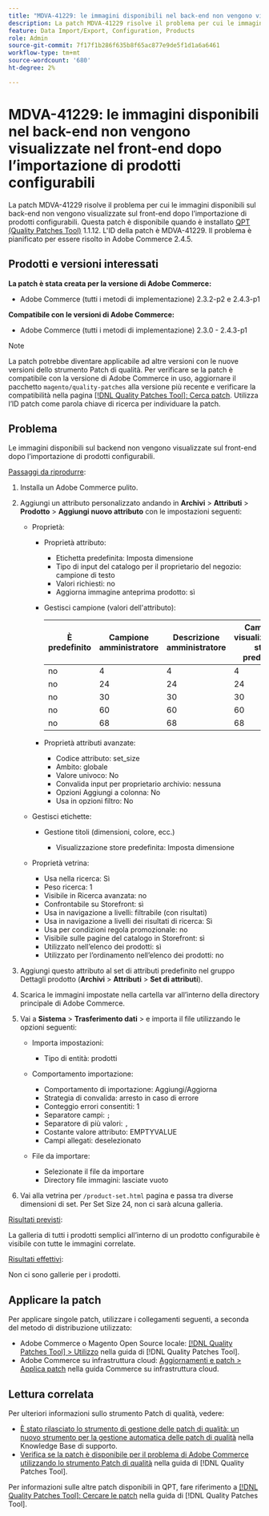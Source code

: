 ```yaml
---
title: "MDVA-41229: le immagini disponibili nel back-end non vengono visualizzate nel front-end dopo l’importazione di prodotti configurabili"
description: La patch MDVA-41229 risolve il problema per cui le immagini disponibili sul back-end non vengono visualizzate sul front-end dopo l’importazione di prodotti configurabili. Questa patch è disponibile quando è installato [Quality Patches Tool (QPT)](https://experienceleague.adobe.com/it/docs/commerce-knowledge-base/kb/announcements/commerce-announcements/magento-quality-patches-released-new-tool-to-self-serve-quality-patches) 1.1.12. L'ID della patch è MDVA-41229. Il problema è pianificato per essere risolto in Adobe Commerce 2.4.5.
feature: Data Import/Export, Configuration, Products
role: Admin
source-git-commit: 7f17f1b286f635b8f65ac877e9de5f1d1a6a6461
workflow-type: tm+mt
source-wordcount: '680'
ht-degree: 2%

---
```


# MDVA-41229: le immagini disponibili nel back-end non vengono visualizzate nel front-end dopo l’importazione di prodotti configurabili

La patch MDVA-41229 risolve il problema per cui le immagini disponibili sul back-end non vengono visualizzate sul front-end dopo l’importazione di prodotti configurabili. Questa patch è disponibile quando è installato [QPT (Quality Patches Tool)](https://experienceleague.adobe.com/it/docs/commerce-knowledge-base/kb/announcements/commerce-announcements/magento-quality-patches-released-new-tool-to-self-serve-quality-patches) 1.1.12. L&#39;ID della patch è MDVA-41229. Il problema è pianificato per essere risolto in Adobe Commerce 2.4.5.

## Prodotti e versioni interessati

**La patch è stata creata per la versione di Adobe Commerce:**

* Adobe Commerce (tutti i metodi di implementazione) 2.3.2-p2 e 2.4.3-p1

**Compatibile con le versioni di Adobe Commerce:**

* Adobe Commerce (tutti i metodi di implementazione) 2.3.0 - 2.4.3-p1

>[!NOTE]
>
>La patch potrebbe diventare applicabile ad altre versioni con le nuove versioni dello strumento Patch di qualità. Per verificare se la patch è compatibile con la versione di Adobe Commerce in uso, aggiornare il pacchetto `magento/quality-patches` alla versione più recente e verificare la compatibilità nella pagina [[!DNL Quality Patches Tool]: Cerca patch](https://experienceleague.adobe.com/it/docs/commerce-knowledge-base/kb/announcements/commerce-announcements/magento-quality-patches-released-new-tool-to-self-serve-quality-patches). Utilizza l’ID patch come parola chiave di ricerca per individuare la patch.

## Problema

Le immagini disponibili sul backend non vengono visualizzate sul front-end dopo l’importazione di prodotti configurabili.

<u>Passaggi da riprodurre</u>:

1. Installa un Adobe Commerce pulito.
1. Aggiungi un attributo personalizzato andando in **Archivi** > **Attributi** > **Prodotto** > **Aggiungi nuovo attributo** con le impostazioni seguenti:

   * Proprietà:
      * Proprietà attributo:

         * Etichetta predefinita: Imposta dimensione
         * Tipo di input del catalogo per il proprietario del negozio: campione di testo
         * Valori richiesti: no
         * Aggiorna immagine anteprima prodotto: sì

      * Gestisci campione (valori dell&#39;attributo):

        | È predefinito | Campione amministratore | Descrizione amministratore | Campione visualizzazione store predefinito | Descrizione predefinita vista store |
        |---|---|---|---|---|
        | no | 4 | 4 | 4 | 4 |
        | no | 24 | 24 | 24 | 24 |
        | no | 30 | 30 | 30 | 30 |
        | no | 60 | 60 | 60 | 60 |
        | no | 68 | 68 | 68 | 68 |

      * Proprietà attributi avanzate:

         * Codice attributo: set_size
         * Ambito: globale
         * Valore univoco: No
         * Convalida input per proprietario archivio: nessuna
         * Opzioni Aggiungi a colonna: No
         * Usa in opzioni filtro: No

   * Gestisci etichette:

      * Gestione titoli (dimensioni, colore, ecc.)

         * Visualizzazione store predefinita: Imposta dimensione

   * Proprietà vetrina:

      * Usa nella ricerca: Sì
      * Peso ricerca: 1
      * Visibile in Ricerca avanzata: no
      * Confrontabile su Storefront: sì
      * Usa in navigazione a livelli: filtrabile (con risultati)
      * Usa in navigazione a livelli dei risultati di ricerca: Sì
      * Usa per condizioni regola promozionale: no
      * Visibile sulle pagine del catalogo in Storefront: sì
      * Utilizzato nell’elenco dei prodotti: sì
      * Utilizzato per l’ordinamento nell’elenco dei prodotti: no

1. Aggiungi questo attributo al set di attributi predefinito nel gruppo Dettagli prodotto (**Archivi** > **Attributi** > **Set di attributi**).
1. Scarica le immagini impostate nella cartella var all’interno della directory principale di Adobe Commerce.
1. Vai a **Sistema** > **Trasferimento dati** > e importa il file utilizzando le opzioni seguenti:

   * Importa impostazioni:

      * Tipo di entità: prodotti

   * Comportamento importazione:

      * Comportamento di importazione: Aggiungi/Aggiorna
      * Strategia di convalida: arresto in caso di errore
      * Conteggio errori consentiti: 1
      * Separatore campi: `;`
      * Separatore di più valori: `,`
      * Costante valore attributo: EMPTYVALUE
      * Campi allegati: deselezionato

   * File da importare:

      * Selezionate il file da importare
      * Directory file immagini: lasciate vuoto

1. Vai alla vetrina per `/product-set.html` pagina e passa tra diverse dimensioni di set. Per Set Size 24, non ci sarà alcuna galleria.

<u>Risultati previsti</u>:

La galleria di tutti i prodotti semplici all’interno di un prodotto configurabile è visibile con tutte le immagini correlate.

<u>Risultati effettivi</u>:

Non ci sono gallerie per i prodotti.

## Applicare la patch

Per applicare singole patch, utilizzare i collegamenti seguenti, a seconda del metodo di distribuzione utilizzato:

* Adobe Commerce o Magento Open Source locale: [[!DNL Quality Patches Tool] > Utilizzo](/help/tools/quality-patches-tool/usage.md) nella guida di [!DNL Quality Patches Tool].
* Adobe Commerce su infrastruttura cloud: [Aggiornamenti e patch > Applica patch](https://experienceleague.adobe.com/docs/commerce-cloud-service/user-guide/develop/upgrade/apply-patches.html?lang=it) nella guida Commerce su infrastruttura cloud.

## Lettura correlata

Per ulteriori informazioni sullo strumento Patch di qualità, vedere:

* [È stato rilasciato lo strumento di gestione delle patch di qualità: un nuovo strumento per la gestione automatica delle patch di qualità](https://experienceleague.adobe.com/it/docs/commerce-knowledge-base/kb/announcements/commerce-announcements/magento-quality-patches-released-new-tool-to-self-serve-quality-patches) nella Knowledge Base di supporto.
* [Verifica se la patch è disponibile per il problema di Adobe Commerce utilizzando lo strumento Patch di qualità](/help/tools/quality-patches-tool/patches-available-in-qpt/check-patch-for-magento-issue-with-magento-quality-patches.md) nella guida di [!DNL Quality Patches Tool].

Per informazioni sulle altre patch disponibili in QPT, fare riferimento a [[!DNL Quality Patches Tool]: Cercare le patch](https://experienceleague.adobe.com/tools/commerce-quality-patches/index.html?lang=it) nella guida di [!DNL Quality Patches Tool].
